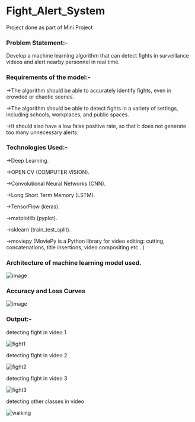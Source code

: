 # Fight_Alert_System
Project done as part of Mini Project

### Problem Statement:-

  Develop a machine learning algorithm that can detect fights in surveillance videos and alert nearby personnel in real time. 

### Requirements of the model:-

  ->The algorithm should be able to accurately identify fights, even in crowded or chaotic scenes.

  ->The algorithm should be able to detect fights in a variety of settings, including schools, workplaces, and public spaces.

  ->It should also have a low false positive rate, so that it does not generate too many unnecessary alerts.

### Technologies Used:-

->Deep Learning.

->OPEN CV (COMPUTER VISION).

->Convolutional Neural Networks (CNN).

->Long Short Term Memory (LSTM).

->TensorFlow (keras).

->matplotlib (pyplot).

->sklearn  (train_test_split).

->moviepy (MoviePy is a Python library for video editing: cutting, concatenations, title insertions, video compositing etc…)

### Architecture of machine learning model used.

![image](https://github.com/vamsikrisna54/Fight_Alert_System/assets/114807260/039ba15b-faad-43a1-9ff2-09279c217058)

### Accuracy and Loss Curves

![image](https://github.com/vamsikrisna54/Fight_Alert_System/assets/114807260/b562541e-81dc-402b-9251-659b01a64ed3)

### Output:-

detecting fight in video 1

![fight1](https://github.com/vamsikrisna54/Fight_Alert_System/assets/114807260/16288660-71ef-4cfc-9d07-012ead32781f)

detecting fight in video 2

![fight2](https://github.com/vamsikrisna54/Fight_Alert_System/assets/114807260/faca5e63-19f1-4f30-a617-812b30f7317e)

detecting fight in video 3

![fight3](https://github.com/vamsikrisna54/Fight_Alert_System/assets/114807260/16872475-01c2-41b6-8de8-654df1f54860)

detecting other classes in video

![walking](https://github.com/vamsikrisna54/Fight_Alert_System/assets/114807260/68c3cf67-add4-4fee-9daf-5d3eec46a2f7)


